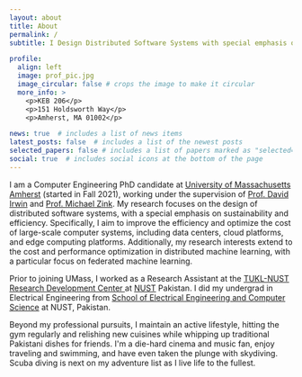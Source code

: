 ```yaml
---
layout: about
title: About
permalink: /
subtitle: I Design Distributed Software Systems with special emphasis on Sustainability

profile:
  align: left
  image: prof_pic.jpg 
  image_circular: false # crops the image to make it circular
  more_info: >
    <p>KEB 206</p>
    <p>151 Holdsworth Way</p>
    <p>Amherst, MA 01002</p>

news: true  # includes a list of news items
latest_posts: false  # includes a list of the newest posts
selected_papers: false # includes a list of papers marked as "selected={true}"
social: true  # includes social icons at the bottom of the page
---
```


I am a Computer Engineering PhD candidate at <a href="https://www.umass.edu/engineering/electrical-and-computer-engineering">University of Massachusetts Amherst</a> (started in Fall 2021), working under the supervision of <a href="https://www.davidirwin.info">Prof. David Irwin</a> and <a href="https://www.mikezink.net">Prof. Michael Zink</a>. My research focuses on the design of distributed software systems, with a special emphasis on sustainability and efficiency. Specifically, I aim to improve the efficiency and optimize the cost of large-scale computer systems, including data centers, cloud platforms, and edge computing platforms. Additionally, my research interests extend to the cost and performance optimization in distributed machine learning, with a particular focus on federated machine learning. 

Prior to joining UMass, I worked as a Research Assistant at the <a href="https://tukl.seecs.nust.edu.pk">TUKL-NUST Research Development Center </a> at <a href="https://nust.edu.pk">NUST</a> Pakistan. I did my undergrad in Electrical Engineering from <a href="https://seecs.nust.edu.pk">School of Electrical Engineering and Computer Science</a> at NUST, Pakistan.

Beyond my professional pursuits, I maintain an active lifestyle, hitting the gym regularly and relishing new cuisines while whipping up traditional Pakistani dishes for friends. I'm a die-hard cinema and music fan, enjoy traveling and swimming, and have even taken the plunge with skydiving. Scuba diving is next on my adventure list as I live life to the fullest.
